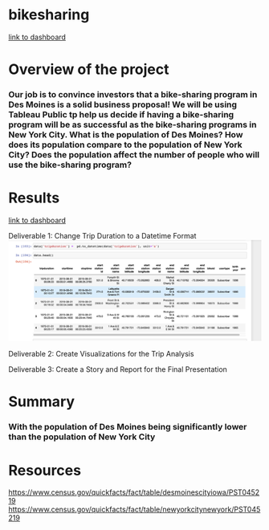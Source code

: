 # bikesharing


[link to dashboard](https://public.tableau.com/profile/ednuel#!/vizhome/Challenge_16136397108280/Story2?publish=yes)

# Overview of the project
### Our job is to convince investors that a bike-sharing program in Des Moines is a solid business proposal! We will be using Tableau Public tp help us decide if having a bike-sharing program will be as successful as the bike-sharing programs in New York City. What is the population of Des Moines? How does its population compare to the population of New York City? Does the population affect the number of people who will use the bike-sharing program?

# Results
[link to dashboard](https://public.tableau.com/profile/ednuel#!/vizhome/Challenge_16136397108280/Story2?publish=yes)


Deliverable 1: Change Trip Duration to a Datetime Format
![](Pics/dataframe.png)

Deliverable 2: Create Visualizations for the Trip Analysis

Deliverable 3: Create a Story and Report for the Final Presentation

# Summary
### With the population of Des Moines being significantly lower than the population of New York City 


# Resources
https://www.census.gov/quickfacts/fact/table/desmoinescityiowa/PST045219
https://www.census.gov/quickfacts/fact/table/newyorkcitynewyork/PST045219
